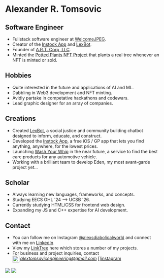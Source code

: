 # Alexander R. Tomsovic


## Software Engineer
- Fullstack software engineer at [WelcomeJPEG](https://welcomejpeg.com). 
- Creator of the [Instock App](https://instockapp.org) and [LexBot](https://lexbot.org).
- Founder of [A.R.T. Corp, LLC](https://alextomsovic1.wixsite.com/artcorp).
- Minted the [Potted Plants NFT Project](https://opensea.io/pottedplantsnft) that plants a real tree whenever an NFT is minted or sold. 

## Hobbies
- Quite interested in the future and applications of AI and ML.
- Dabbling in Web3 development and NFT minting.
- Avidly partake in competative hackathons and codewars.
- Lead graphic designer for an array of companies.

## Creations
- Created [LexBot](https://lexbot.org), a social justice and community building chatbot designed to inform, educate, and construct.
- Developed the [Instock App](https://instockapp.org), a free iOS / GP app that lets you find anything, anywhere, for the lowest prices.
- Launching [Wash Your Whip](https://washyourwhip.com) in the near future, a service to find the best care products for any automotive vehicle. 
- Working with a brilliant team to develop Eden, my  most avant-garde project yet...

## Scholar
- Always learning new languages, frameworks, and concepts.
- Studying EECS OHL '24 --> UCSB '26.
- Currently studying HTML/CSS for frontend web design. 
- Expanding my JS and C++ expertise for AI development. 

## Contact
- You can follow me on Instagram [@alexsdiabolicalworld](https://instagram.com/alexsdiabolicalworld) and connect with me on [LinkedIn](www.linkedin.com/in/alexandertomsovic).
- View my [LinkTree](https:linktr.ee/alextomsovic) here which stores a number of my projects. 
- For business and project inquiries, contact *alextomsovicengineering@gmail.com*
[<img align="left" alt="Instagram" width="22px" src="https://raw.githubusercontent.com/n3wt0n/n3wt0n/master/assets/instagram.png" />][instagram](https://instagram.com/alexsdiabolicalworld)
###
![](https://komarev.com/ghpvc/?username=alexandertomsovic&style=flat-square&color=brightgreen)
![](https://img.shields.io/static/v1?label=Instock+Users&style=flat-square&message=11,291&color=blueviolet)


